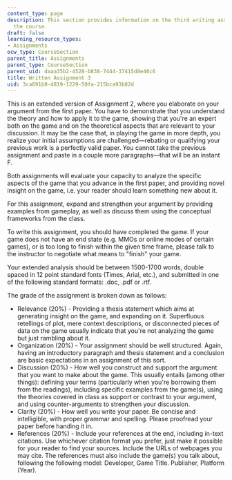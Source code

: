 ```yaml
---
content_type: page
description: This section provides information on the third writing assignment of
  the course.
draft: false
learning_resource_types:
- Assignments
ocw_type: CourseSection
parent_title: Assignments
parent_type: CourseSection
parent_uid: daaa35b2-4528-b838-7444-37415d0e46c6
title: Written Assignment 3
uid: 3ca691b0-d819-1229-50fa-215bca93b82d
---
```

This is an extended version of Assignment 2, where you elaborate on your argument from the first paper. You have to demonstrate that you understand the theory and how to apply it to the game, showing that you're an expert both on the game and on the theoretical aspects that are relevant to your discussion. It may be the case that, in playing the game in more depth, you realize your initial assumptions are challenged—rebating or qualifying your previous work is a perfectly valid paper. You cannot take the previous assignment and paste in a couple more paragraphs—that will be an instant F.

Both assignments will evaluate your capacity to analyze the specific aspects of the game that you advance in the first paper, and providing novel insight on the game, i.e. your reader should learn something new about it.

For this assignment, expand and strengthen your argument by providing examples from gameplay, as well as discuss them using the conceptual frameworks from the class.

To write this assignment, you should have completed the game. If your game does not have an end state (e.g. MMOs or online modes of certain games), or is too long to finish within the given time frame, please talk to the instructor to negotiate what means to "finish" your game.

Your extended analysis should be between 1500-1700 words, double spaced in 12 point standard fonts (Times, Arial, etc.), and submitted in one of the following standard formats: .doc, .pdf or .rtf.

The grade of the assignment is broken down as follows:

*   Relevance (20%) - Providing a thesis statement which aims at generating insight on the game, and expanding on it. Superfluous retellings of plot, mere context descriptions, or disconnected pieces of data on the game usually indicate that you're not analyzing the game but just rambling about it.
*   Organization (20%) - Your assignment should be well structured. Again, having an introductory paragraph and thesis statement and a conclusion are basic expectations in an assignment of this sort.
*   Discussion (20%) - How well you construct and support the argument that you want to make about the game. This usually entails (among other things): defining your terms (particularly when you're borrowing them from the readings), including specific examples from the game(s), using the theories covered in class as support or contrast to your argument, and using counter-arguments to strengthen your discussion.
*   Clarity (20%) - How well you write your paper. Be concise and intelligible, with proper grammar and spelling. Please proofread your paper before handing it in.
*   References (20%) - Include your references at the end, including in-text citations. Use whichever citation format you prefer, just make it possible for your reader to find your sources. Include the URLs of webpages you may cite. The references must also include the game(s) you talk about, following the following model: Developer, Game Title. Publisher, Platform (Year).